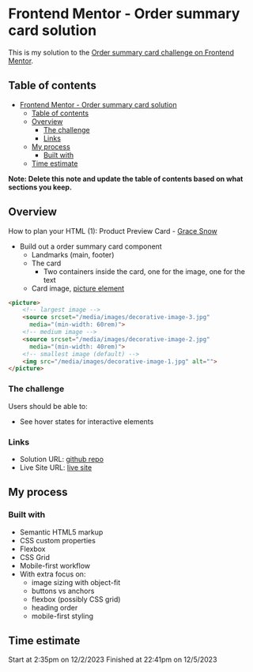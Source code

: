 # Frontend Mentor - Order summary card solution

This is my solution to the [Order summary card challenge on Frontend Mentor](https://kwokkw.github.io/order-summary-component-main/). 

## Table of contents

- [Frontend Mentor - Order summary card solution](#frontend-mentor---order-summary-card-solution)
  - [Table of contents](#table-of-contents)
  - [Overview](#overview)
    - [The challenge](#the-challenge)
    - [Links](#links)
  - [My process](#my-process)
    - [Built with](#built-with)
  - [Time estimate](#time-estimate)

**Note: Delete this note and update the table of contents based on what sections you keep.**

## Overview

How to plan your HTML (1): Product Preview Card - [Grace Snow](https://fedmentor.dev/posts/html-plan-product-preview/)
- Build out a order summary card component
  - Landmarks (main, footer)
  - The card
    - Two containers inside the card, one for the image, one for the text 
  - Card image, [picture element](https://developer.mozilla.org/en-US/docs/Web/HTML/Element/picture) 

```html
<picture>
    <!-- largest image -->
    <source srcset="/media/images/decorative-image-3.jpg"
      media="(min-width: 60rem)">
    <!-- medium image -->
    <source srcset="/media/images/decorative-image-2.jpg"
      media="(min-width: 40rem)">
    <!-- smallest image (default) -->
    <img src="/media/images/decorative-image-1.jpg" alt="">
</picture>
```


### The challenge

Users should be able to:

- See hover states for interactive elements

### Links

- Solution URL: [github repo](https://github.com/kwokkw/order-summary-component-main)
- Live Site URL: [live site](https://kwokkw.github.io/order-summary-component-main/)

## My process

### Built with

- Semantic HTML5 markup
- CSS custom properties
- Flexbox
- CSS Grid
- Mobile-first workflow
- With extra focus on:
  - image sizing with object-fit
  - buttons vs anchors
  - flexbox (possibly CSS grid)
  - heading order
  - mobile-first styling

## Time estimate

Start at 2:35pm on 12/2/2023
Finished at 22:41pm on 12/5/2023 